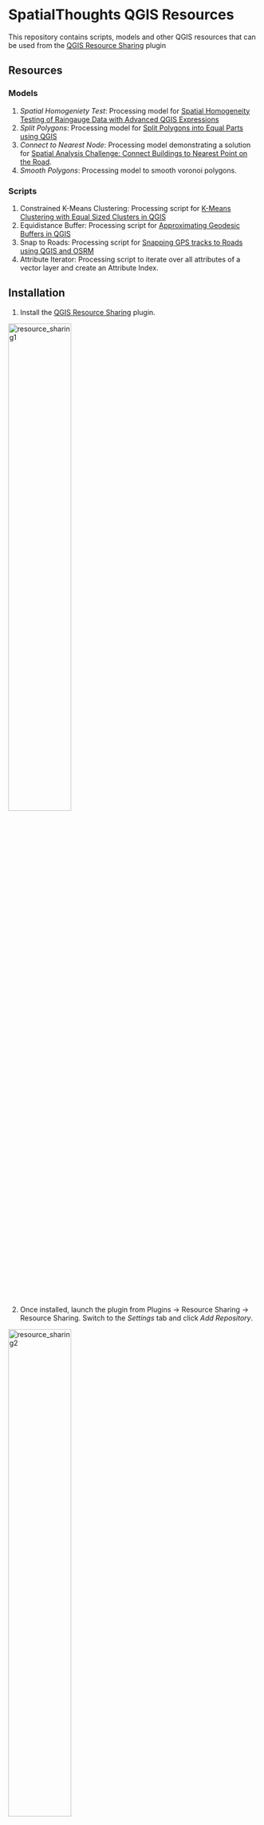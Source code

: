 # SpatialThoughts QGIS Resources

This repository contains scripts, models and other QGIS resources that can be used from the [QGIS Resource Sharing](https://plugins.qgis.org/plugins/qgis_resource_sharing/) plugin

## Resources

### Models

1. *Spatial Homogeniety Test*: Processing model for [Spatial Homogeneity Testing of Raingauge Data with Advanced QGIS Expressions](https://spatialthoughts.com/2020/11/26/spatial-homogeneity-testing-qgis/)
2. *Split Polygons*: Processing model for [Split Polygons into Equal Parts using QGIS](https://spatialthoughts.com/2021/06/12/split-polygons-qgis/)
3. *Connect to Nearest Node*: Processing model demonstrating a solution for [Spatial Analysis Challenge: Connect Buildings to Nearest Point on the Road](https://www.youtube.com/watch?v=7V8-JaiABTQ).
4. *Smooth Polygons*: Processing model to smooth voronoi polygons.

### Scripts

1. Constrained K-Means Clustering: Processing script for [K-Means Clustering with Equal Sized Clusters in QGIS](https://spatialthoughts.com/2021/01/31/equal-sized-kmeans-qgis/)
2. Equidistance Buffer: Processing script for [Approximating Geodesic Buffers in QGIS](https://spatialthoughts.com/2019/04/05/geodesic-buffers-in-qgis/)
3. Snap to Roads: Processing script for [Snapping GPS tracks to Roads using QGIS and OSRM](https://spatialthoughts.com/2020/02/22/snap-to-roads-qgis-and-osrm/)
4. Attribute Iterator: Processing script to iterate over all attributes of a vector layer and create an Attribute Index.

## Installation

1. Install the [QGIS Resource Sharing](https://plugins.qgis.org/plugins/qgis_resource_sharing/) plugin. 
<img width="50%" alt="resource_sharing1" src="https://user-images.githubusercontent.com/5227506/121690798-eeef9e00-cae3-11eb-8f33-9995d50fae04.png">

2. Once installed, launch the plugin from Plugins &rarr; Resource Sharing &rarr; Resource Sharing. Switch to the *Settings* tab and click *Add Repository*.
  <img width="50%" alt="resource_sharing2" src="https://user-images.githubusercontent.com/5227506/121691047-2d855880-cae4-11eb-82e7-edaa29ab7916.png">

3. Name the repositry as `Spatial Thoughts Resources` and enter the URL as `https://github.com/spatialthoughts/qgis-resource-sharing.git`
<img width="50%" alt="resource_sharing3" src="https://user-images.githubusercontent.com/5227506/121691160-50b00800-cae4-11eb-9a55-c679d7b9a73e.png">

4. Switch to the *All Collections* tab and search for `SpatialThoughts`. Once you find the collection, click *Install*.

<img width="50%" alt="resource_sharing4" src="https://user-images.githubusercontent.com/5227506/121691168-5279cb80-cae4-11eb-9755-61fe2d7c4be5.png">

5. Once installed, you will see new *Models* and *Scripts* in your Processing Toolbox.
  <img width="50%" alt="resource_sharing5" src="https://user-images.githubusercontent.com/5227506/121691179-54438f00-cae4-11eb-8452-5bd6631662aa.png">

